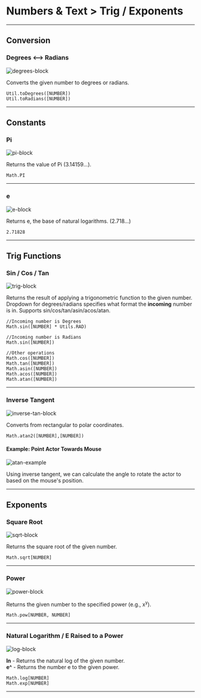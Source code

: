 # Numbers & Text > Trig / Exponents

***

## Conversion

### <a name="to-degreesradians"></a> Degrees <--> Radians

![degrees-block](http://static.stencyl.com/pedia2/blocks/numbers_text/trig/Conversions.png)

Converts the given number to degrees or radians.

```
Util.toDegrees([NUMBER])
Util.toRadians([NUMBER])
```

***

## Constants

### <a name="pi"></a> Pi

![pi-block](http://static.stencyl.com/pedia2/blocks/numbers_text/trig/Pi.png)

Returns the value of Pi (3.14159...).

```
Math.PI
```

***

### <a name="e"></a> e

![e-block](http://static.stencyl.com/pedia2/blocks/numbers_text/exponents/ConstantE.png)

Returns e, the base of natural logarithms. (2.718...)

```
2.71828
```

***

## Trig Functions

### <a name="trig-master"></a> Sin / Cos / Tan

![trig-block](http://static.stencyl.com/pedia2/blocks/numbers_text/trig/Trig.png)

Returns the result of applying a trigonometric function to the given number. Dropdown for degrees/radians specifies what format the **incoming** number is in. Supports sin/cos/tan/asin/acos/atan.

```
//Incoming number is Degrees
Math.sin([NUMBER] * Utils.RAD)

//Incoming number is Radians
Math.sin([NUMBER])

//Other operations
Math.cos([NUMBER])
Math.tan([NUMBER])
Math.asin([NUMBER])
Math.acos([NUMBER])
Math.atan([NUMBER])
```

***

### <a name="atan2"></a> Inverse Tangent

![inverse-tan-block](http://static.stencyl.com/pedia2/blocks/numbers_text/trig/Atan.png)

Converts from rectangular to polar coordinates.

```
Math.atan2([NUMBER],[NUMBER])
```

#### Example: Point Actor Towards Mouse

![atan-example](http://static.stencyl.com/pedia2/blocks/numbers_text/trig/TrigExample1Thumb.png)

Using inverse tangent, we can calculate the angle to rotate the actor to based on the mouse's position.

***

## Exponents

### <a name="sqrt"></a> Square Root

![sqrt-block](http://static.stencyl.com/pedia2/blocks/numbers_text/exponents/ExponentSqrt.png)

Returns the square root of the given number.

```
Math.sqrt[NUMBER]
```

***

### <a name="pow"></a> Power

![power-block](http://static.stencyl.com/pedia2/blocks/numbers_text/exponents/ExponentExponent.png)

Returns the given number to the specified power (e.g., x<sup>y</sup>).

```
Math.pow[NUMBER, NUMBER]
```

***

### <a name="lnexp"></a> Natural Logarithm / E Raised to a Power

![log-block](http://static.stencyl.com/pedia2/blocks/numbers_text/exponents/LogBlocks.png)

**ln** - Returns the natural log of the given number.<br/>
**e^** - Returns the number e to the given power.

```
Math.log[NUMBER]
Math.exp[NUMBER]
```

***
